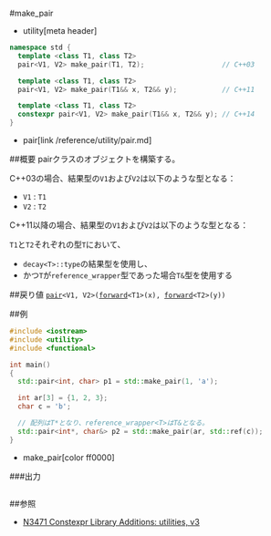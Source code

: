 #make_pair
* utility[meta header]

```cpp
namespace std {
  template <class T1, class T2>
  pair<V1, V2> make_pair(T1, T2);                   // C++03

  template <class T1, class T2>
  pair<V1, V2> make_pair(T1&& x, T2&& y);           // C++11

  template <class T1, class T2>
  constexpr pair<V1, V2> make_pair(T1&& x, T2&& y); // C++14
}
```
* pair[link /reference/utility/pair.md]

##概要
pairクラスのオブジェクトを構築する。


C++03の場合、結果型の`V1`および`V2`は以下のような型となる：

- `V1` : `T1`
- `V2` : `T2`

C++11以降の場合、結果型の`V1`および`V2`は以下のような型となる：

`T1`と`T2`それぞれの型`T`において、

- `decay<T>::type`の結果型を使用し、
- かつ`T`が`reference_wrapper`型であった場合`T&`型を使用する


##戻り値
[`pair`](/reference/utility/pair.md)`<V1, V2>(`[`forward`](/reference/utility/forward.md)`<T1>(x), `[`forward`](/reference/utility/forward.md)`<T2>(y))`


##例
```cpp
#include <iostream>
#include <utility>
#include <functional>

int main()
{
  std::pair<int, char> p1 = std::make_pair(1, 'a');

  int ar[3] = {1, 2, 3};
  char c = 'b';

  // 配列はT*となり、reference_wrapper<T>はT&となる。
  std::pair<int*, char&> p2 = std::make_pair(ar, std::ref(c));
}
```
* make_pair[color ff0000]

###出力
```
```

##参照
- [N3471 Constexpr Library Additions: utilities, v3](http://www.open-std.org/jtc1/sc22/wg21/docs/papers/2012/n3471.html)
